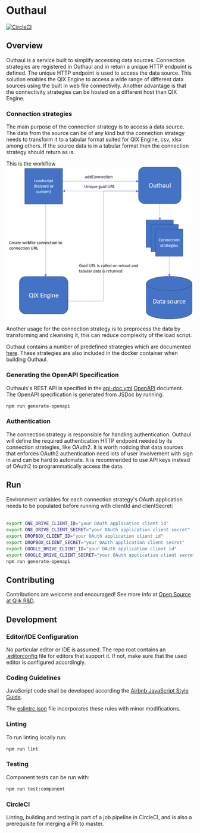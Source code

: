 # Outhaul

[![CircleCI](https://circleci.com/gh/qlik-ea/outhaul.svg?style=shield&circle-token=55d7bdfc4f3827e260a2e3480dbd64eab52417c0)](https://circleci.com/gh/qlik-ea/outhaul)

## Overview
Outhaul is a service built to simplify accessing data sources. Connection strategies are registered in Outhaul and in return a unique HTTP endpoint is defined. The unique HTTP endpoint is used to access the data source. This solution enables the QIX Engine to access a wide range of different data sources using the built in web file connectivity. Another advantage is that the connectivity strategies can be hosted on a different host than QIX Engine.

### Connection strategies
The main purpose of the connection strategy is to access a data source. The data from the source can be of any kind but the connection strategy needs to transform it to a tabular format suited for QIX Engine, csv, xlsx among others. If the source data is in a tabular format then the connection strategy should return as is.

This is the workflow
<img src="./docs/images/flow.png" width="500">

Another usage for the connection strategy is to preprocess the data by transforming and cleansing it, this can reduce complexity of the load script.

Outhaul contains a number of predefined strategies which are documented [here](./docs/strategies.md). These strategies are also included in the docker container when building Outhaul.

### Generating the OpenAPI Specification

Outhauls's REST API is specified in the [api-doc.yml](./docs/api-doc.yml) [OpenAPI](https://www.openapis.org/) document. The OpenAPI specification is generated from JSDoc by running:

```sh
npm run generate-openapi
```

### Authentication

The connection strategy is responsible for handling authentication. Outhaul will define the required authentication HTTP endpoint needed by its connection strategies, like OAuth2. It is worth noticing that data sources that enforces OAuth2 authentication need lots of user involvement with sign in and can be hard to automate. It is recommended to use API keys instead of OAuth2 to programmatically access the data.

## Run

Environment variables for each connection strategy's OAuth application needs to be populated before running with clientId and clientSecret:

```sh

export ONE_DRIVE_CLIENT_ID="your OAuth application client id"
export ONE_DRIVE_CLIENT_SECRET="your OAuth application client secret"
export DROPBOX_CLIENT_ID="your OAuth application client id"
export DROPBOX_CLIENT_SECRET="your OAuth application client secret"
export GOOGLE_DRIVE_CLIENT_ID="your OAuth application client id"
export GOOGLE_DRIVE_CLIENT_SECRET="your OAuth application client secret"
npm run generate-openapi
```

## Contributing

Contributions are welcome and encouraged! See more info at [Open Source at Qlik R&D](https://github.com/qlik-oss/open-source).

## Development

### Editor/IDE Configuration

No particular editor or IDE is assumed. The repo root contains an [.editorconfig](./.editorconfig) file for editors that support it. If not, make sure that the used editor is configured accordingly.

### Coding Guidelines

JavaScript code shall be developed according the [Airbnb JavaScript Style Guide](https://github.com/airbnb/javascript).

The [eslintrc.json](./eslintrc.json) file incorporates these rules with minor modifications.

### Linting

To run linting locally run:

```sh
npm run lint
```

### Testing

Component tests can be run with:

```sh
npm run test:component
```

### CircleCI

Linting, building and testing is part of a job pipeline in CircleCI, and is also a prerequisite for merging a PR to master.
